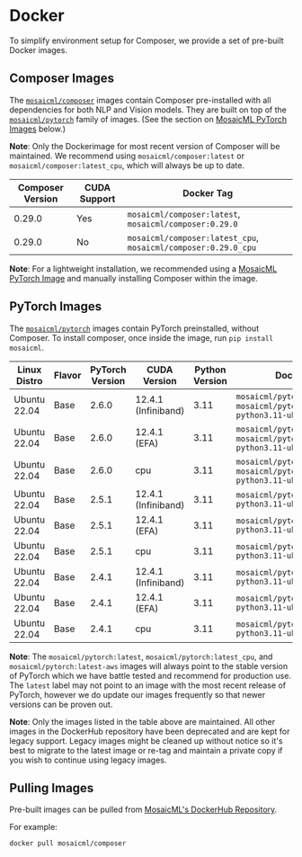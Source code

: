 # Docker

To simplify environment setup for Composer, we provide a set of pre-built Docker images.

## Composer Images

The [`mosaicml/composer`](https://hub.docker.com/r/mosaicml/composer) images contain Composer pre-installed with
all dependencies for both NLP and Vision models. They are built on top of the
[`mosaicml/pytorch`](https://hub.docker.com/r/mosaicml/pytorch) family of images.
(See the section on [MosaicML PyTorch Images](#pytorch-images) below.)

**Note**: Only the Dockerimage for most recent version of Composer will be maintained. We recommend using
`mosaicml/composer:latest` or `mosaicml/composer:latest_cpu`, which will always be up to date.

<!-- BEGIN_COMPOSER_BUILD_MATRIX -->
| Composer Version   | CUDA Support   | Docker Tag                                                     |
|--------------------|----------------|----------------------------------------------------------------|
| 0.29.0             | Yes            | `mosaicml/composer:latest`, `mosaicml/composer:0.29.0`         |
| 0.29.0             | No             | `mosaicml/composer:latest_cpu`, `mosaicml/composer:0.29.0_cpu` |
<!-- END_COMPOSER_BUILD_MATRIX -->

**Note**: For a lightweight installation, we recommended using a [MosaicML PyTorch Image](#pytorch-images) and manually
installing Composer within the image.

## PyTorch Images

The [`mosaicml/pytorch`](https://hub.docker.com/r/mosaicml/pytorch) images contain PyTorch preinstalled, without Composer.
To install composer, once inside the image, run `pip install mosaicml`.

<!-- BEGIN_PYTORCH_BUILD_MATRIX -->
| Linux Distro   | Flavor   | PyTorch Version   | CUDA Version        | Python Version   | Docker Tags                                                                              |
|----------------|----------|-------------------|---------------------|------------------|------------------------------------------------------------------------------------------|
| Ubuntu 22.04   | Base     | 2.6.0             | 12.4.1 (Infiniband) | 3.11             | `mosaicml/pytorch:latest`, `mosaicml/pytorch:2.6.0_cu124-python3.11-ubuntu22.04`         |
| Ubuntu 22.04   | Base     | 2.6.0             | 12.4.1 (EFA)        | 3.11             | `mosaicml/pytorch:latest-aws`, `mosaicml/pytorch:2.6.0_cu124-python3.11-ubuntu22.04-aws` |
| Ubuntu 22.04   | Base     | 2.6.0             | cpu                 | 3.11             | `mosaicml/pytorch:latest_cpu`, `mosaicml/pytorch:2.6.0_cpu-python3.11-ubuntu22.04`       |
| Ubuntu 22.04   | Base     | 2.5.1             | 12.4.1 (Infiniband) | 3.11             | `mosaicml/pytorch:2.5.1_cu124-python3.11-ubuntu22.04`                                    |
| Ubuntu 22.04   | Base     | 2.5.1             | 12.4.1 (EFA)        | 3.11             | `mosaicml/pytorch:2.5.1_cu124-python3.11-ubuntu22.04-aws`                                |
| Ubuntu 22.04   | Base     | 2.5.1             | cpu                 | 3.11             | `mosaicml/pytorch:2.5.1_cpu-python3.11-ubuntu22.04`                                      |
| Ubuntu 22.04   | Base     | 2.4.1             | 12.4.1 (Infiniband) | 3.11             | `mosaicml/pytorch:2.4.1_cu124-python3.11-ubuntu22.04`                                    |
| Ubuntu 22.04   | Base     | 2.4.1             | 12.4.1 (EFA)        | 3.11             | `mosaicml/pytorch:2.4.1_cu124-python3.11-ubuntu22.04-aws`                                |
| Ubuntu 22.04   | Base     | 2.4.1             | cpu                 | 3.11             | `mosaicml/pytorch:2.4.1_cpu-python3.11-ubuntu22.04`                                      |
<!-- END_PYTORCH_BUILD_MATRIX -->

**Note**: The `mosaicml/pytorch:latest`, `mosaicml/pytorch:latest_cpu`, and `mosaicml/pytorch:latest-aws`
images will always point to the stable version of PyTorch which we have battle tested and recommend for production use.  The `latest` label
may not point to an image with the most recent release of PyTorch, however we do update our images frequently so that newer versions can
be proven out.

**Note**: Only the images listed in the table above are maintained.  All other images in the DockerHub repository have been deprecated
and are kept for legacy support.  Legacy images might be cleaned up without notice so it's best to migrate to the latest image or re-tag and maintain
a private copy if you wish to continue using legacy images.

## Pulling Images

Pre-built images can be pulled from [MosaicML's DockerHub Repository](https://hub.docker.com/u/mosaicml).

For example:

<!--pytest.mark.skip-->
```bash
docker pull mosaicml/composer
```
